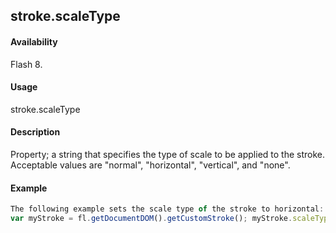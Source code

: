 ## stroke.scaleType

#### Availability

Flash 8.

#### Usage

stroke.scaleType

#### Description

Property; a string that specifies the type of scale to be applied to the stroke. Acceptable values are "normal", "horizontal", "vertical", and "none".

#### Example

```javascript
The following example sets the scale type of the stroke to horizontal:
var myStroke = fl.getDocumentDOM().getCustomStroke(); myStroke.scaleType = "horizontal"; fl.getDocumentDOM().setCustomStroke(myStroke);

```